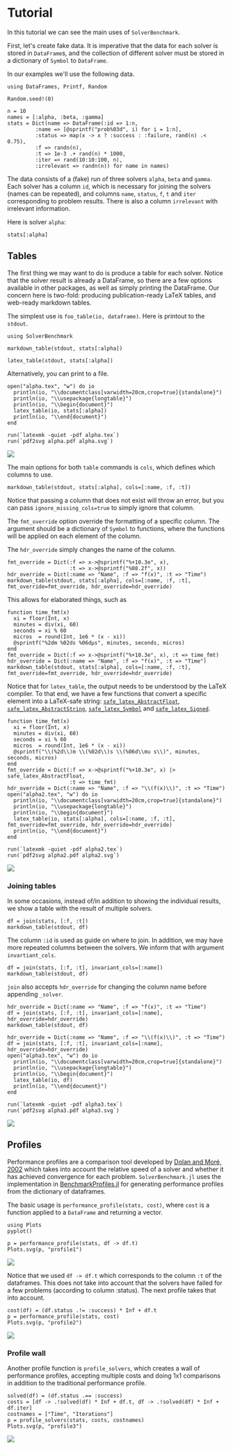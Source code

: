 # Tutorial

In this tutorial we can see the main uses of `SolverBenchmark`.

First, let's create fake data. It is imperative that the data for each solver is stored
in `DataFrame`s, and the collection of different solver must be stored in a dictionary of
`Symbol` to `DataFrame`.

In our examples we'll use the following data.

```@example ex1
using DataFrames, Printf, Random

Random.seed!(0)

n = 10
names = [:alpha, :beta, :gamma]
stats = Dict(name => DataFrame(:id => 1:n,
         :name => [@sprintf("prob%03d", i) for i = 1:n],
         :status => map(x -> x ? :success : :failure, rand(n) .< 0.75),
         :f => randn(n),
         :t => 1e-3 .+ rand(n) * 1000,
         :iter => rand(10:10:100, n),
         :irrelevant => randn(n)) for name in names)
```

The data consists of a (fake) run of three solvers `alpha`, `beta` and `gamma`.
Each solver has a column `id`, which is necessary for joining the solvers (names
can be repeated), and columns `name`, `status`, `f`, `t` and `iter` corresponding to
problem results. There is also a column `irrelevant` with irrelevant information.

Here is solver `alpha`:

```@example ex1
stats[:alpha]
```

## Tables

The first thing we may want to do is produce a table for each solver. Notice that the
solver result is already a DataFrame, so there are a few options available in other
packages, as well as simply printing the DataFrame.
Our concern here is two-fold: producing publication-ready LaTeX tables, and web-ready
markdown tables.

The simplest use is `foo_table(io, dataframe)`. Here is printout to the `stdout`.

```@example ex1
using SolverBenchmark

markdown_table(stdout, stats[:alpha])
```

```@example ex1
latex_table(stdout, stats[:alpha])
```

Alternatively, you can print to a file.

```@example ex1
open("alpha.tex", "w") do io
  println(io, "\\documentclass[varwidth=20cm,crop=true]{standalone}")
  println(io, "\\usepackage{longtable}")
  println(io, "\\begin{document}")
  latex_table(io, stats[:alpha])
  println(io, "\\end{document}")
end
```

```@example ex1
run(`latexmk -quiet -pdf alpha.tex`)
run(`pdf2svg alpha.pdf alpha.svg`)
```

![](alpha.svg)

The main options for both `table` commands is `cols`, which defines which columns to
use.

```@example ex1
markdown_table(stdout, stats[:alpha], cols=[:name, :f, :t])
```

Notice that passing a column that does not exist will throw an error, but you can pass
`ignore_missing_cols=true` to simply ignore that column.

The `fmt_override` option override the formatting of a specific column. The  argument
should be a dictionary of `Symbol` to functions, where the functions will be applied on
each element of the column.

The `hdr_override` simply changes the name of the column.

```@example ex1
fmt_override = Dict(:f => x->@sprintf("%+10.3e", x),
                    :t => x->@sprintf("%08.2f", x))
hdr_override = Dict(:name => "Name", :f => "f(x)", :t => "Time")
markdown_table(stdout, stats[:alpha], cols=[:name, :f, :t], fmt_override=fmt_override, hdr_override=hdr_override)
```

This allows for elaborated things, such as

```@example ex1
function time_fmt(x)
  xi = floor(Int, x)
  minutes = div(xi, 60)
  seconds = xi % 60
  micros  = round(Int, 1e6 * (x - xi))
  @sprintf("%2dm %02ds %06dμs", minutes, seconds, micros)
end
fmt_override = Dict(:f => x->@sprintf("%+10.3e", x), :t => time_fmt)
hdr_override = Dict(:name => "Name", :f => "f(x)", :t => "Time")
markdown_table(stdout, stats[:alpha], cols=[:name, :f, :t], fmt_override=fmt_override, hdr_override=hdr_override)
```

Notice that for `latex_table`, the output needs to be understood by the LaTeX compiler.
To that end, we have a few functions that convert a specific element into a LaTeX-safe
string: [`safe_latex_AbstractFloat`](@ref), [`safe_latex_AbstractString`](@ref),
[`safe_latex_Symbol`](@ref) and [`safe_latex_Signed`](@ref).

```@example ex1
function time_fmt(x)
  xi = floor(Int, x)
  minutes = div(xi, 60)
  seconds = xi % 60
  micros  = round(Int, 1e6 * (x - xi))
  @sprintf("\\(%2d\\)m \\(%02d\\)s \\(%06d\\mu s\\)", minutes, seconds, micros)
end
fmt_override = Dict(:f => x->@sprintf("%+10.3e", x) |> safe_latex_AbstractFloat,
                    :t => time_fmt)
hdr_override = Dict(:name => "Name", :f => "\\(f(x)\\)", :t => "Time")
open("alpha2.tex", "w") do io
  println(io, "\\documentclass[varwidth=20cm,crop=true]{standalone}")
  println(io, "\\usepackage{longtable}")
  println(io, "\\begin{document}")
  latex_table(io, stats[:alpha], cols=[:name, :f, :t], fmt_override=fmt_override, hdr_override=hdr_override)
  println(io, "\\end{document}")
end
```

```@setup ex1
run(`latexmk -quiet -pdf alpha2.tex`)
run(`pdf2svg alpha2.pdf alpha2.svg`)
```

![](alpha2.svg)

### Joining tables

In some occasions, instead of/in addition to showing the individual results, we show
a table with the result of multiple solvers.

```@example ex1
df = join(stats, [:f, :t])
markdown_table(stdout, df)
```

The column `:id` is used as guide on where to join. In addition, we may have more
repeated columns between the solvers. We inform that with argument `invartiant_cols`.

```@example ex1
df = join(stats, [:f, :t], invariant_cols=[:name])
markdown_table(stdout, df)
```

`join` also accepts `hdr_override` for changing the column name before appending
`_solver`.

```@example ex1
hdr_override = Dict(:name => "Name", :f => "f(x)", :t => "Time")
df = join(stats, [:f, :t], invariant_cols=[:name], hdr_override=hdr_override)
markdown_table(stdout, df)
```

```@example ex1
hdr_override = Dict(:name => "Name", :f => "\\(f(x)\\)", :t => "Time")
df = join(stats, [:f, :t], invariant_cols=[:name], hdr_override=hdr_override)
open("alpha3.tex", "w") do io
  println(io, "\\documentclass[varwidth=20cm,crop=true]{standalone}")
  println(io, "\\usepackage{longtable}")
  println(io, "\\begin{document}")
  latex_table(io, df)
  println(io, "\\end{document}")
end
```

```@setup ex1
run(`latexmk -quiet -pdf alpha3.tex`)
run(`pdf2svg alpha3.pdf alpha3.svg`)
```

![](alpha3.svg)

## Profiles

Performance profiles are a comparison tool developed by [Dolan and
Moré, 2002](https://link.springer.com/article/10.1007/s101070100263) which takes into
account the relative speed of a solver and whether it has achieved convergence for each
problem. `SolverBenchmark.jl` uses the implementation in
[BenchmarkProfiles.jl](https://github.com/JuliaSmoothOptimizers/BenchmarkProfiles.jl)
for generating performance profiles from the dictionary of dataframes.

The basic usage is `performance_profile(stats, cost)`, where `cost` is a function
applied to a `DataFrame` and returning a vector.

```@example ex1
using Plots
pyplot()

p = performance_profile(stats, df -> df.t)
Plots.svg(p, "profile1")
```

![](profile1.svg)

Notice that we used `df -> df.t` which corresponds to the column `:t` of the dataframes.
This does not take into account that the solvers have failed for a few problems
(according to column :status). The next profile takes that into account.

```@example ex1
cost(df) = (df.status .!= :success) * Inf + df.t
p = performance_profile(stats, cost)
Plots.svg(p, "profile2")
```

![](profile2.svg)

### Profile wall

Another profile function is `profile_solvers`, which creates a wall of performance
profiles, accepting multiple costs and doing 1x1 comparisons in addition to the
traditional performance profile.

```@example ex1
solved(df) = (df.status .== :success)
costs = [df -> .!solved(df) * Inf + df.t, df -> .!solved(df) * Inf + df.iter]
costnames = ["Time", "Iterations"]
p = profile_solvers(stats, costs, costnames)
Plots.svg(p, "profile3")
```

![](profile3.svg)
